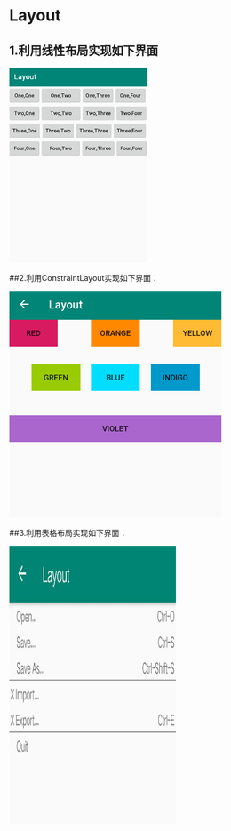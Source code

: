 # Layout

## 1.利用线性布局实现如下界面

![Image text](https://github.com/chenzifeng123/image/blob/master/2_001.png)

##2.利用ConstraintLayout实现如下界面：

![Image text](https://github.com/chenzifeng123/image/blob/master/2_002.png)   
   
##3.利用表格布局实现如下界面：

<img width="300" height="500" src="https://github.com/chenzifeng123/image/blob/master/2_004.png"/>





